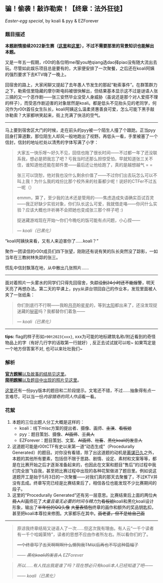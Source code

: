 ## 骗！偷袭！敲诈勒索！【终章：法外狂徒】

*Easter-egg special*, by koali & pyy & EZForever

### 题目描述

**本题剧情接续2022新生赛（[这里](https://github.com/r00t-security-lab/rtctf2022/blob/master/reverse/WannaEscapeA/README.md)和[这里](https://github.com/r00t-security-lab/rtctf2022/blob/master/misc/WannaEscapeB/README.md)），不过不需要那里的背景知识也能解出本题。**

又是一年五一假期，r00t的各位明mei智you地qiang选dao择piao没有随大流出去玩。尽管如此娱乐项目总是要有的，大家便安排了一次聚餐，之后还在koali阿姨的强烈要求下去KTV嗨了一晚上。

回宿舍的路上，大家闲聊又提起了去年愚人节发生的那起“勒索事件”。在群策群力之下，勒索信里隐藏的摩尔斯电码被很快解出，但结果基本显示这不过是谜语人张三搞的又一个恶作剧——张三安然毕业没受人身威胁（虽说还是那个对人爱搭不理的样子），而受恶作剧迫害的对象居然是koali。都是低头不见抬头见的老同学，何况作为r00t首任女生队长，koali阿姨这么温柔贤惠善良可爱，怎么可能下黑手敲诈勒索？大家都哄笑起来，街上充满了快活的空气。

---

马上要到宿舍区大门的时候，走在前头的pyy被一个陌生人撞了个踉跄。正当pyy回身打算道歉，那位陌生人却风一般地跑出了视野。再低头一看，手里被塞了一个信封，信封的地址栏处以清秀的字体写满了小字：

> 大家五一快乐呀～好久不见，回信也拖了很长时间——不过都一年了还没联系我，想必是把我忘了吧？亏我当时还那么担惊受怕，早就知道张三关不住，谁知道他还能在邮件里——最后还让他给跑了，真的是越想越气 = =
> 
> 张三可以饶恕，他对我也没什么剩余价值了——不过你们出去玩怎么可以不叫上我！为什么我的戏份比那个校外来的社畜都少呢！说好的CTFer不过五一呢（）
> 
> emmm，算了，至少我的法术还是管用的——焦虑造成失语确实百试百灵——我正好缺少实验对象，你们队长这么可爱，我就借走咯——你问什么实验？应该大概也许祈祷不会把她也变成张三那个样子吧 :)
> 
> 捉迷藏游戏现在开始～你们今晚吃的饭可能有点问题，小心捏——
> 
> *— koali（已黑化）*

“koali阿姨快来看，又有人来迫害你了……koali？”

聚作一团读信的r00t成员们四下张望，刚刚还有说有笑的队长突然没了踪影，一如当年在三教树林失踪的张三。

慌乱中信封飘落在地，从中散出几张照片……

---

面对着照片一头雾水的同学们只得先回宿舍，~~失踪没到24小时还不能报警~~，明天天亮了再想办法。第二天的早课上，pyy从讲台领回自己的作业本，发现里面被人夹了一张纸条：

> 你们到底行不行啊——我盼<u>月亮</u>盼<u>星星</u>的，等到<u>太阳</u>都出来了，还没发现捉迷藏的<u>秘密</u>吗？我都替你们着急——
> 
> *— koali（已黑化）*

---

**tips:** flag的样子形如`r00t2023{xxx}`, xxx为可能的地标建筑名称/附近看到的奇怪物品上的字（有好几行字的话取第一行就好）, 反正去试试就可以啦~ 如果笃定是一个地方但答案不对, 也可以来社社我们~

### 解析

[**官方题解**以及故事的结局见这里](epilogue.md)。  
[**简明题解**以及题目中出现的照片见这里](wp.md)。

[这里](ooc-by-pyy.md)还有一份pyy版本的题目和二阶段提示。文笔还不错，不过……抽象得有点一言难尽，可以当一份*内容猎奇的同人作品*看一看。

### 花絮

1. 本题的三位出题人分工大概是这样的：
	- koali：线下misc方案的提出者、摄像、画师、~~主演~~、~~看板娘~~
	- pyy：题目策划、摄像、~~AI画师~~、~~工具人~~
	- EZForever：题目策划、文案、~~AI画师~~、~~社畜~~、~~黑化koali的发言人~~
2. 这道题可能是r00tCTF有史以来第一道“动态生成”（Procedurally Generated）的题目。对你没有看错，除了出这道题的动机是[蓄谋已久](https://github.com/r00t-security-lab/rtctf2022/blob/master/misc/WannaEscapeB/README.md#%E8%8A%B1%E7%B5%AE)之外，本题的其他所有要素，包括但不限于思路、剧情、设定、素材和文案等等，都是在比赛开始之后才逐渐准备起来的，也因此在文案和题目“售后”的过程中我们完全放飞自我，甚至把比赛过程中出现的各种花絮做进了题目里。例如说这道题开工是始于5月3日的一次聚餐——对我们真的那天去聚餐了，不过KTV并没有去成。终章写完已经是比赛结束后了，相信各位也能发现不少比赛期间的段子。
3. 这里的“Procedurally Generated”还有另一层意思。比赛结束后上面的两位~~大屑人~~AI画师花了*大量且毫无必要的时间与精力*为~~看板娘~~koali和黑化koali设计形象，输出了~~半年份的QQ头像~~ ~~大量表情包~~终章的画作和额外的奖品钥匙扣，甚至把koali本尊拉来修图。大家都乐在其中。~~画老婆，但不是给自己画~~

---

> 原谅我终章结局又谜语人了一次……但这次我有理由。有人云“一千个读者有一千个哈姆莱特”，读者的思想不应由作者所左右。所以看你们的了。
> 
> ~~一个终章写了五天啊啊啊什么懒狗我TM以后再也不写这种篇幅了~~
> 
> *—— ~~黑化koali的发言人~~ EZForever*

> *所以……有人找出我是谁了吗？现在想必只有koali本人已经知道了吧——*
> 
> *—— koali（已黑化）*

